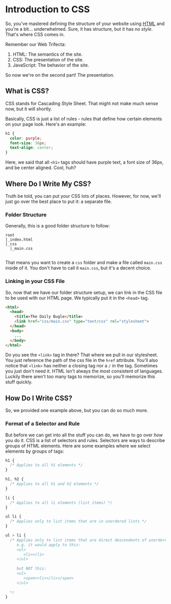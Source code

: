 # Introduction to CSS
So, you've mastered defining the structure of your website using [HTML](https://github.com/luacm/html) and you're a bit... underwhelmed. Sure, it has structure, but it has no *style*. That's where CSS comes in.

Remember our Web Trifecta:

1. HTML: The semantics of the site.
2. CSS: The presentation of the site.
3. JavaScript: The behavior of the site.

So now we're on the second part! The presentation.

## What is CSS?
CSS stands for Cascading Style Sheet. That might not make much sense now, but it will shortly. 

Basically, CSS is just a list of rules - rules that define how certain elements on your page look. Here's an example:

```CSS
h1 {
  color: purple;
  font-size: 36px;
  text-align: center;
}
```

Here, we said that all ```<h1>``` tags should have purple text, a font size of 36px, and be center aligned. Cool, huh?

## Where Do I Write My CSS?
Truth be told, you can put your CSS lots of places. However, for now, we'll just go over the best place to put it: a separate file.

### Folder Structure
Generally, this is a good folder structure to follow:
```
root
|_index.html
|_css
  |_main.css
  
```
That means you want to create a ```css``` folder and make a file called ```main.css``` inside of it. You don't have to call it ```main.css```, but it's a decent choice.

### Linking in your CSS File
So, now that we have our folder structure setup, we can link in the CSS file to be used with our HTML page. We typically put it in the ```<head>``` tag.

```HTML
<html>
  <head>
    <title>The Daily Bugle</title>
    <link href="css/main.css" type="text/css" rel="stylesheet">
  </head>
  <body>
    ...
  </body>
</html>
```
Do you see the ```<link>``` tag in there? That where we pull in our stylesheet. You just reference the path of the css file in the ```href``` attribute. You'll also notice that ```<link>``` has neither a closing tag nor a ```/``` in the tag. Sometimes you just don't need it. HTML isn't always the most consistent of languages. Luckily there aren't too many tags to memorize, so you'll memorize this stuff quickly.

## How Do I Write CSS?
So, we provided one example above, but you can do so much more.

### Format of a Selector and Rule
But before we can get into all the stuff you can do, we have to go over *how* you do it. CSS is a list of selectors and rules. Selectors are ways to describe groups of HTML elements. Here are some examples where we select elements by groups of tags:

```CSS
h1 {
  /* Applies to all h1 elements */
}

h1, h2 {
  /* Applies to all h1 and h2 elements */
}

li {
  /* Applies to all li elements (list items) */
}

ul li {
  /* Applies only to list items that are in unordered lists */
}

ul > li {
  /* Applies only to list items that are direct descendents of unordered lists 
     e.g. it would apply to this:
     <ul>
        <li></li>
     </ul>
     
     but NOT this:
     <ul>
        <span><li></li></span>
     </ul>
  
  */
}
```
